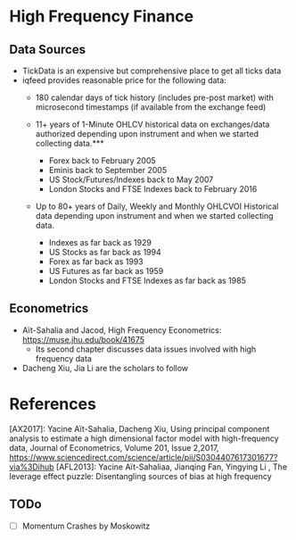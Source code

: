 # High Frequency Finance

## Data Sources
- TickData is an expensive but comprehensive place to get all ticks data
- iqfeed provides reasonable price for the following data:
  - 180 calendar days of tick history (includes pre-post market) with microsecond timestamps (if available from the exchange feed)
  - 11+ years of 1-Minute OHLCV historical data on exchanges/data authorized depending upon instrument and when we started collecting data.***
    - Forex back to February 2005
    - Eminis back to September 2005
    - US Stock/Futures/Indexes back to May 2007
    - London Stocks and FTSE Indexes back to February 2016 

  - Up to 80+ years of Daily, Weekly and Monthly OHLCVOI Historical data depending upon instrument and when we started collecting data.
    - Indexes as far back as 1929
    - US Stocks as far back as 1994
    - Forex as far back as 1993
    - US Futures as far back as 1959
    - London Stocks and FTSE Indexes as far back as 1985 

## Econometrics
- Aït-Sahalia and Jacod, High Frequency Econometrics: https://muse.jhu.edu/book/41675
  - Its second chapter discusses data issues involved with high frequency data
- Dacheng Xiu, Jia Li are the scholars to follow

# References
[AX2017]: Yacine Aït-Sahalia, Dacheng Xiu, Using principal component analysis to estimate a high dimensional factor model with high-frequency data,
Journal of Econometrics, Volume 201, Issue 2,2017, https://www.sciencedirect.com/science/article/pii/S0304407617301677?via%3Dihub
[AFL2013]: Yacine Aït-Sahaliaa, Jianqing Fan, Yingying Li , The leverage effect puzzle: Disentangling sources of bias at high frequency
## TODo
- [ ] Momentum Crashes by Moskowitz

